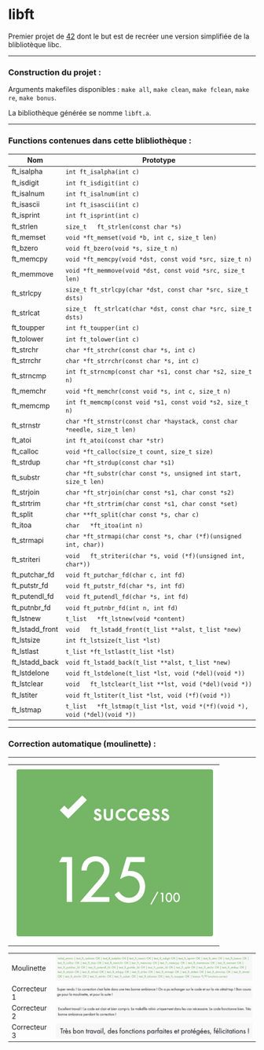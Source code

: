 # libft

Premier projet de [42](https://42.fr/) dont le but est de recréer une version simplifiée de la blibliotèque libc. 

---
### Construction du projet :

Arguments makefiles disponibles : `make all`, `make clean`, `make fclean`, `make re`, `make bonus`.

La bibliothèque générée se nomme `libft.a`.

---
### Functions contenues dans cette blibliothèque :

| Nom | Prototype |
| --- | --- |
| ft_isalpha | `int ft_isalpha(int c)` |
| ft_isdigit | `int	ft_isdigit(int c)` |
| ft_isalnum | `int ft_isalnum(int c)` |
| ft_isascii | `int ft_isascii(int c)` |
| ft_isprint | `int ft_isprint(int c)` |
| ft_strlen | `size_t	ft_strlen(const char *s)` |
| ft_memset | `void	*ft_memset(void *b, int c, size_t len)` |
| ft_bzero | `void ft_bzero(void *s, size_t n)` |
| ft_memcpy | `void	*ft_memcpy(void *dst, const void *src, size_t n)` |
| ft_memmove | `void *ft_memmove(void *dst, const void *src, size_t len)` |
| ft_strlcpy | `size_t ft_strlcpy(char *dst, const char *src, size_t dsts)` |
| ft_strlcat | `size_t	ft_strlcat(char *dst, const char *src, size_t dsts)` |
| ft_toupper | `int	ft_toupper(int c)` |
| ft_tolower | `int	ft_tolower(int c)` |
| ft_strchr | `char	*ft_strchr(const char *s, int c)` |
| ft_strrchr | `char *ft_strrchr(const char *s, int c)` |
| ft_strncmp | `int	ft_strncmp(const char *s1, const char *s2, size_t n)` |
| ft_memchr | `void	*ft_memchr(const void *s, int c, size_t n)` |
| ft_memcmp | `int ft_memcmp(const void *s1, const void *s2, size_t n)` |
| ft_strnstr | `char *ft_strnstr(const char *haystack, const char *needle, size_t len)` |
| ft_atoi | `int ft_atoi(const char *str)` |
| ft_calloc | `void	*ft_calloc(size_t count, size_t size)` |
| ft_strdup | `char	*ft_strdup(const char *s1)` |
| ft_substr | `char	*ft_substr(char const *s, unsigned int start, size_t len)` |
| ft_strjoin | `char *ft_strjoin(char const *s1, char const *s2)` |
| ft_strtrim | `char *ft_strtrim(char const *s1, char const *set)` |
| ft_split | `char **ft_split(char const *s, char c)` |
| ft_itoa | `char	*ft_itoa(int n)` |
| ft_strmapi | `char *ft_strmapi(char const *s, char (*f)(unsigned int, char))` | 
| ft_striteri | `void	ft_striteri(char *s, void (*f)(unsigned int, char*))` |
| ft_putchar_fd | `void	ft_putchar_fd(char c, int fd)` |
| ft_putstr_fd | `void ft_putstr_fd(char *s, int fd)` |
| ft_putendl_fd | `void	ft_putendl_fd(char *s, int fd)` |
| ft_putnbr_fd | `void ft_putnbr_fd(int n, int fd)` |
| ft_lstnew | `t_list	*ft_lstnew(void *content)` |
| ft_lstadd_front | `void	ft_lstadd_front(t_list **alst, t_list *new)` | 
| ft_lstsize | `int	ft_lstsize(t_list *lst)` |
| ft_lstlast | `t_list *ft_lstlast(t_list *lst)` |
| ft_lstadd_back | `void ft_lstadd_back(t_list **alst, t_list *new)` | 
| ft_lstdelone | `void ft_lstdelone(t_list *lst, void (*del)(void *))` |
| ft_lstclear | `void	ft_lstclear(t_list **lst, void (*del)(void *))` |
| ft_lstiter | `void ft_lstiter(t_list *lst, void (*f)(void *))` |
| ft_lstmap | `t_list	*ft_lstmap(t_list *lst, void *(*f)(void *), void (*del)(void *))` |
---
### Correction automatique (moulinette) :
---

| |
| --- |
| ![](./img/note2.png) |


| | |
| --- | --- |
| Moulinette | ![](./img/note1.png) |
| Correcteur 1 | <img src="./img/correction1.png" /> |
| Correcteur 2 | <img src="./img/correction2.png" /> |
| Correcteur 3 | <img src="./img/correction3.png" /> |
